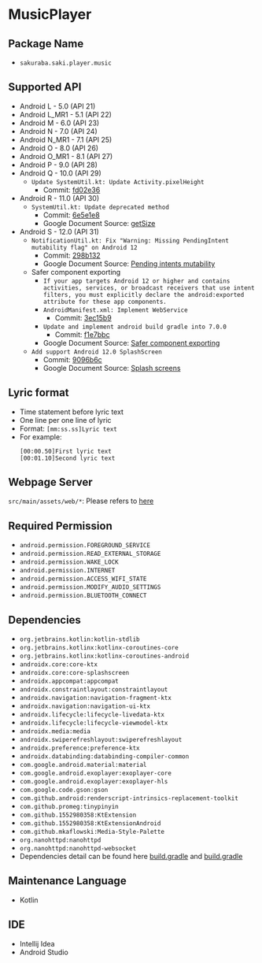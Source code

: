 # MusicPlayer

## Package Name
- `sakuraba.saki.player.music`

## Supported API
- Android L - 5.0 (API 21)
- Android L_MR1 - 5.1 (API 22)
- Android M - 6.0 (API 23)
- Android N - 7.0 (API 24)
- Android N_MR1 - 7.1 (API 25)
- Android O - 8.0 (API 26)
- Android O_MR1 - 8.1 (API 27)
- Android P - 9.0 (API 28)
- Android Q - 10.0 (API 29)
  - `Update SystemUtil.kt: Update Activity.pixelHeight`
    - Commit: [fd02e36](https://github.com/1552980358/MusicPlayer/commit/fd02e36df7813b745babeafaa427f3cc90b4e170)
- Android R - 11.0 (API 30)
  - `SystemUtil.kt: Update deprecated method`
    - Commit: [6e5e1e8](https://github.com/1552980358/MusicPlayer/commit/6e5e1e86a643c1be2a5d002d4c6b900b97baf23c)
    - Google Document Source: [getSize](https://developer.android.com/reference/android/view/Display#getSize(android.graphics.Point))
- Android S - 12.0 (API 31)
  - `NotificationUtil.kt: Fix "Warning: Missing PendingIntent mutability flag" on Android 12`
    - Commit: [298b132](https://github.com/1552980358/MusicPlayer/commit/298b132064cbcb492ed818fb286a21de531366af)
    - Google Document Source: [Pending intents mutability](https://developer.android.com/about/versions/12/behavior-changes-12#pending-intent-mutability)
  - Safer component exporting
    - `If your app targets Android 12 or higher and contains activities, services, or broadcast receivers that use intent filters, you must explicitly declare the android:exported attribute for these app components.`
    - `AndroidManifest.xml: Implement WebService`
      - Commit: [3ec15b9](https://github.com/1552980358/MusicPlayer/commit/3ec15b932f6f872be5d29f9fac9e96b251d3c1fd#diff-7fa6aef292187a049f7a4d6060d8df3ba212d838789c78940bd363344b1c38cd)
    - `Update and implement android build gradle into 7.0.0`
      - Commit: [f1e7bbc](https://github.com/1552980358/MusicPlayer/commit/f1e7bbce27b9c2eba5096493fa3d0883aa1673df#diff-7fa6aef292187a049f7a4d6060d8df3ba212d838789c78940bd363344b1c38cd)
    - Google Document Source: [Safer component exporting](https://developer.android.com/about/versions/12/behavior-changes-12#exported)
  - `Add support Android 12.0 SplashScreen`
    - Commit: [9096b6c](https://github.com/1552980358/MusicPlayer/commit/9096b6c2220c422703cc90a96db8bb49208690b2)
    - Google Document Source: [Splash screens](https://developer.android.com/guide/topics/ui/splash-screen)

## Lyric format
- Time statement before lyric text
- One line per one line of lyric
- Format: `[mm:ss.ss]Lyric text`
- For example: 
  ```
  [00:00.50]First lyric text
  [00:01.10]Second lyric text
  ```

## Webpage Server
`src/main/assets/web/*`: Please refers to [here](https://github.com/1552980358/MusicPlayer-Webpage)

## Required Permission
- `android.permission.FOREGROUND_SERVICE`
- `android.permission.READ_EXTERNAL_STORAGE`
- `android.permission.WAKE_LOCK`
- `android.permission.INTERNET`
- `android.permission.ACCESS_WIFI_STATE`
- `android.permission.MODIFY_AUDIO_SETTINGS`
- `android.permission.BLUETOOTH_CONNECT`

## Dependencies
- `org.jetbrains.kotlin:kotlin-stdlib`
- `org.jetbrains.kotlinx:kotlinx-coroutines-core`
- `org.jetbrains.kotlinx:kotlinx-coroutines-android`
- `androidx.core:core-ktx`
- `androidx.core:core-splashscreen`
- `androidx.appcompat:appcompat`
- `androidx.constraintlayout:constraintlayout`
- `androidx.navigation:navigation-fragment-ktx`
- `androidx.navigation:navigation-ui-ktx`
- `androidx.lifecycle:lifecycle-livedata-ktx`
- `androidx.lifecycle:lifecycle-viewmodel-ktx`
- `androidx.media:media`
- `androidx.swiperefreshlayout:swiperefreshlayout`
- `androidx.preference:preference-ktx`
- `androidx.databinding:databinding-compiler-common`
- `com.google.android.material:material`
- `com.google.android.exoplayer:exoplayer-core`
- `com.google.android.exoplayer:exoplayer-hls`
- `com.google.code.gson:gson`
- `com.github.android:renderscript-intrinsics-replacement-toolkit`
- `com.github.promeg:tinypinyin`
- `com.github.1552980358:KtExtension`
- `com.github.1552980358:KtExtensionAndroid`
- `com.github.mkaflowski:Media-Style-Palette`
- `org.nanohttpd:nanohttpd`
- `org.nanohttpd:nanohttpd-websocket`
- Dependencies detail can be found here [build.gradle](build.gradle) and [build.gradle](app/build.gradle)

## Maintenance Language
- Kotlin

## IDE
- Intellij Idea
- Android Studio